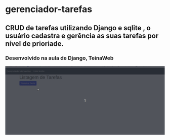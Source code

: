 # gerenciador-tarefas
## CRUD de tarefas utilizando Django e sqlite , o usuário cadastra e gerência as suas tarefas por nível de prioriade.
### Desenvolvido na aula de Django, TeinaWeb

![Crud Tarefas](https://github.com/AndreAgel94/gerenciador-tarefas/blob/master/CrudTarefas.gif)
